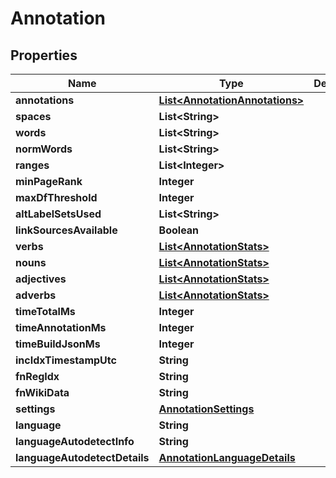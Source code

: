 # Annotation

## Properties
Name | Type | Description | Notes
------------ | ------------- | ------------- | -------------
**annotations** | [**List&lt;AnnotationAnnotations&gt;**](AnnotationAnnotations.md) |  |  [optional]
**spaces** | **List&lt;String&gt;** |  |  [optional]
**words** | **List&lt;String&gt;** |  |  [optional]
**normWords** | **List&lt;String&gt;** |  |  [optional]
**ranges** | **List&lt;Integer&gt;** |  |  [optional]
**minPageRank** | **Integer** |  |  [optional]
**maxDfThreshold** | **Integer** |  |  [optional]
**altLabelSetsUsed** | **List&lt;String&gt;** |  |  [optional]
**linkSourcesAvailable** | **Boolean** |  |  [optional]
**verbs** | [**List&lt;AnnotationStats&gt;**](AnnotationStats.md) |  |  [optional]
**nouns** | [**List&lt;AnnotationStats&gt;**](AnnotationStats.md) |  |  [optional]
**adjectives** | [**List&lt;AnnotationStats&gt;**](AnnotationStats.md) |  |  [optional]
**adverbs** | [**List&lt;AnnotationStats&gt;**](AnnotationStats.md) |  |  [optional]
**timeTotalMs** | **Integer** |  |  [optional]
**timeAnnotationMs** | **Integer** |  |  [optional]
**timeBuildJsonMs** | **Integer** |  |  [optional]
**incIdxTimestampUtc** | **String** |  |  [optional]
**fnRegIdx** | **String** |  |  [optional]
**fnWikiData** | **String** |  |  [optional]
**settings** | [**AnnotationSettings**](AnnotationSettings.md) |  |  [optional]
**language** | **String** |  |  [optional]
**languageAutodetectInfo** | **String** |  |  [optional]
**languageAutodetectDetails** | [**AnnotationLanguageDetails**](AnnotationLanguageDetails.md) |  |  [optional]
